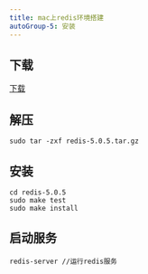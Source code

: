 ```yaml
---
title: mac上redis环境搭建
autoGroup-5: 安装
---
```


## 下载

[下载](https://redis.io/download)


## 解压

```
sudo tar -zxf redis-5.0.5.tar.gz
```

## 安装

```
cd redis-5.0.5
sudo make test
sudo make install
```

## 启动服务

```
redis-server //运行redis服务
```
